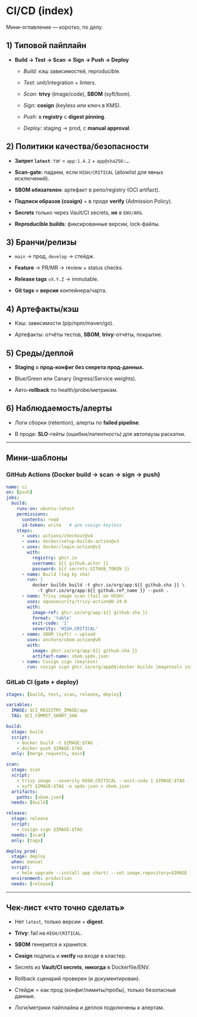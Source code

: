 # CI/CD (index)

Мини-оглавление — коротко, по делу.

## 1) Типовой пайплайн

- **Build → Test → Scan → Sign → Push → Deploy**
    
    - _Build:_ кэш зависимостей, reproducible.
        
    - _Test:_ unit/integration + linters.
        
    - _Scan:_ **trivy** (image/code), **SBOM** (syft/bom).
        
    - _Sign:_ **cosign** (keyless или ключ в KMS).
        
    - _Push:_ в **registry** с **digest pinning**.
        
    - _Deploy:_ staging → prod, с **manual approval**.
        

## 2) Политики качества/безопасности

- **Запрет `latest`**: тэг = `app:1.4.2` + `app@sha256:…`.
    
- **Scan-gate:** падаем, если `HIGH/CRITICAL` (allowlist для явных исключений).
    
- **SBOM обязателен**: артефакт в репо/registry (OCI artifact).
    
- **Подписи образов (cosign)** + в проде **verify** (Admission Policy).
    
- **Secrets** только через Vault/CI secrets, **не** в `ENV/ARG`.
    
- **Reproducible builds**: фиксированные версии, lock-файлы.
    

## 3) Бранчи/релизы

- `main` → прод, `develop` → стейдж.
    
- **Feature** → PR/MR → review + status checks.
    
- **Release tags** `vX.Y.Z` → immutable.
    
- **Git tags = версия** контейнера/чарта.
    

## 4) Артефакты/кэш

- Кэш: зависимости (pip/npm/maven/go).
    
- Артефакты: отчёты тестов, **SBOM**, **trivy**-отчёты, покрытие.
    

## 5) Среды/деплой

- **Staging = прод-конфиг без секрета прод-данных.**
    
- Blue/Green или Canary (Ingress/Service weights).
    
- Авто-**rollback** по health/probe/метрикам.
    

## 6) Наблюдаемость/алерты

- Логи сборки (retention), алерты по **failed pipeline**.
    
- В проде: **SLO**-гейты (ошибки/латентность) для автопаузы раскатки.
    

---

## Мини-шаблоны

### GitHub Actions (Docker build → scan → sign → push)

```yaml
name: ci
on: [push]
jobs:
  build:
    runs-on: ubuntu-latest
    permissions:
      contents: read
      id-token: write   # для cosign keyless
    steps:
      - uses: actions/checkout@v4
      - uses: docker/setup-buildx-action@v3
      - uses: docker/login-action@v3
        with:
          registry: ghcr.io
          username: ${{ github.actor }}
          password: ${{ secrets.GITHUB_TOKEN }}
      - name: Build (tag by sha)
        run: |
          docker buildx build -t ghcr.io/org/app:${{ github.sha }} \
            -t ghcr.io/org/app:${{ github.ref_name }} --push .
      - name: Trivy image scan (fail on HIGH)
        uses: aquasecurity/trivy-action@0.24.0
        with:
          image-ref: ghcr.io/org/app:${{ github.sha }}
          format: 'table'
          exit-code: '1'
          severity: 'HIGH,CRITICAL'
      - name: SBOM (syft) → upload
        uses: anchore/sbom-action@v0
        with:
          image: ghcr.io/org/app:${{ github.sha }}
          artifact-name: sbom.spdx.json
      - name: Cosign sign (keyless)
        run: cosign sign ghcr.io/org/app@$(docker buildx imagetools inspect ghcr.io/org/app:${{ github.sha }} | awk '/Digest/{print $2}')
```

### GitLab CI (gate + deploy)

```yaml
stages: [build, test, scan, release, deploy]

variables:
  IMAGE: $CI_REGISTRY_IMAGE/app
  TAG: $CI_COMMIT_SHORT_SHA

build:
  stage: build
  script:
    - docker build -t $IMAGE:$TAG .
    - docker push $IMAGE:$TAG
  only: [merge_requests, main]

scan:
  stage: scan
  script:
    - trivy image --severity HIGH,CRITICAL --exit-code 1 $IMAGE:$TAG
    - syft $IMAGE:$TAG -o spdx-json > sbom.json
  artifacts:
    paths: [sbom.json]
  needs: [build]

release:
  stage: release
  script:
    - cosign sign $IMAGE:$TAG
  needs: [scan]
  only: [tags]

deploy_prod:
  stage: deploy
  when: manual
  script:
    - helm upgrade --install app chart/ --set image.repository=$IMAGE --set image.tag=$TAG
  environment: production
  needs: [release]
```

---

## Чек-лист «что точно сделать»

-  Нет `latest`, только версии + **digest**.
    
-  **Trivy**: fail на `HIGH/CRITICAL`.
    
-  **SBOM** генерится и хранится.
    
-  **Cosign** подпись и **verify** на входе в кластер.
    
-  Secrets из **Vault/CI secrets**, **никогда** в Dockerfile/ENV.
    
-  Rollback сценарий проверен (и документирован).
    
-  Стейдж = как прод (конфиг/лимиты/пробы), только безопасные данные.
    
-  Логи/метрики пайплайна и деплоя подключены к алертам.